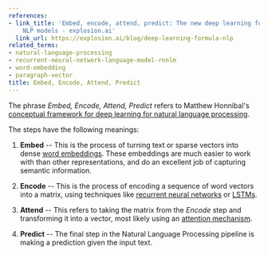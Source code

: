 ```yaml
---
references:
- link_title: 'Embed, encode, attend, predict: The new deep learning formula for state-of-the-art
    NLP models - explosion.ai'
  link_url: https://explosion.ai/blog/deep-learning-formula-nlp
related_terms:
- natural-language-processing
- recurrent-neural-network-language-model-rnnlm
- word-embedding
- paragraph-vector
title: Embed, Encode, Attend, Predict
---
```

The phrase *Embed, Encode, Attend, Predict* refers to Matthew
Honnibal's [conceptual framework for deep learning for natural
language processing][1].

The steps have the following meanings:

1. **Embed** -- This is the process of turning text or
sparse vectors into dense [word embeddings](/terms/word-embedding/).
These embeddings are much easier to work with than other
representations, and do an excellent job of capturing semantic
information.

2. **Encode** -- This is the process of encoding
a sequence of word vectors into a matrix, using
techniques like [recurrent neural networks](/terms/recurrent-neural-network/)
or [LSTMs](/terms/long-short-term-memory-lstm/).

3. **Attend** -- This refers to taking the matrix from the
*Encode* step and transforming it into a vector, most likely
using an [attention mechanism](/terms/attention-neural-networks/).

4. **Predict** -- The final step in the Natural Language Processing
pipeline is making a prediction given the input text.


[1]: https://explosion.ai/blog/deep-learning-formula-nlp
